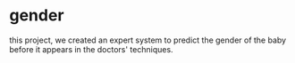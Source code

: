 # gender
this project, we created an expert system to predict the gender of the baby before it appears in the doctors' techniques.
